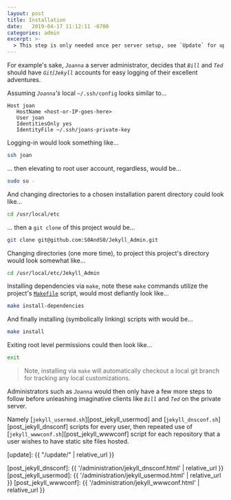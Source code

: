 ```yaml
---
layout: post
title: Installation
date:   2019-04-17 11:12:11 -0700
categories: admin
excerpt: >-
  > This step is only needed once per server setup, see `Update` for updating pre-existing installs of this project
---
```



For example's sake, _`Joanna`_ a server administrator, decides that _`Bill`_ and _`Ted`_ should have _`Git`_/_`Jekyll`_ accounts for easy logging of their excellent adventures.


Assuming _`Joanna`'s_ local `~/.ssh/config` looks similar to...


```
Host joan
   HostName <host-or-IP-goes-here>
   User joan
   IdentitiesOnly yes
   IdentityFile ~/.ssh/joans-private-key
```


Logging-in would look something like...


```bash
ssh joan
```

... then elevating to root user account, regardless, would be...


```bash
sudo su -
```


And changing directories to a chosen installation parent directory could look like...


```bash
cd /usr/local/etc
```


... then a `git clone` of this project would be...


```bash
git clone git@github.com:S0AndS0/Jekyll_Admin.git
```


Changing directories (one more time), to project this project's directory would look somewhat like...


```bash
cd /usr/local/etc/Jekyll_Admin
```


Installing dependencies via `make`, note these `make` commands utilize the project's [`Makefile`][makefile_source] script, would most defiantly look like...


```bash
make install-dependencies
```


And finally installing (symbolically linking) scripts with would be...


```bash
make install
```


Exiting root level permissions could then look like...


```bash
exit
```


> Note, installing via `make` will automatically checkout a local git branch for tracking any local customizations.


Administrators such as _`Joanna`_ would then only have a few more steps to follow before unleashing imaginative clients like _`Bill`_ and _`Ted`_ on the private server.


Namely [`jekyll_usermod.sh`][post_jekyll_usermod] and [`jekyll_dnsconf.sh`][post_jekyll_dnsconf] scripts for every user, then repeated use of [`jekyll_wwwconf.sh`][post_jekyll_wwwconf] script for each repository that a user wishes to have static site files hosted.


[update]: {{ "/update/" | relative_url }}

[makefile_source]: https://github.com/S0AndS0/Jekyll_Admin/blob/master/Makefile
[post_jekyll_dnsconf]: {{ '/administration/jekyll_dnsconf.html' | relative_url }}
[post_jekyll_usermod]: {{ '/administration/jekyll_usermod.html' | relative_url }}
[post_jekyll_wwwconf]: {{ '/administration/jekyll_wwwconf.html' | relative_url }}
